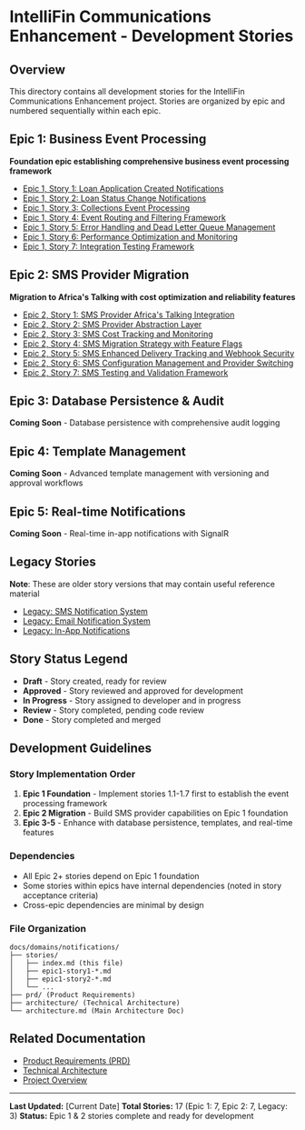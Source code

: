 # IntelliFin Communications Enhancement - Development Stories

## Overview

This directory contains all development stories for the IntelliFin Communications Enhancement project. Stories are organized by epic and numbered sequentially within each epic.

## Epic 1: Business Event Processing
**Foundation epic establishing comprehensive business event processing framework**

- [Epic 1, Story 1: Loan Application Created Notifications](./epic1-story1-loan-application-created-notifications.md)
- [Epic 1, Story 2: Loan Status Change Notifications](./epic1-story2-loan-status-change-notifications.md)
- [Epic 1, Story 3: Collections Event Processing](./epic1-story3-collections-event-processing.md)
- [Epic 1, Story 4: Event Routing and Filtering Framework](./epic1-story4-event-routing-and-filtering-framework.md)
- [Epic 1, Story 5: Error Handling and Dead Letter Queue Management](./epic1-story5-error-handling-and-dead-letter-queue-management.md)
- [Epic 1, Story 6: Performance Optimization and Monitoring](./epic1-story6-performance-optimization-and-monitoring.md)
- [Epic 1, Story 7: Integration Testing Framework](./epic1-story7-integration-testing-framework.md)

## Epic 2: SMS Provider Migration
**Migration to Africa's Talking with cost optimization and reliability features**

- [Epic 2, Story 1: SMS Provider Africa's Talking Integration](./epic2-story1-sms-provider-africas-talking-integration.md)
- [Epic 2, Story 2: SMS Provider Abstraction Layer](./epic2-story2-sms-provider-abstraction-layer.md)
- [Epic 2, Story 3: SMS Cost Tracking and Monitoring](./epic2-story3-sms-cost-tracking-and-monitoring.md)
- [Epic 2, Story 4: SMS Migration Strategy with Feature Flags](./epic2-story4-sms-migration-strategy-feature-flags.md)
- [Epic 2, Story 5: SMS Enhanced Delivery Tracking and Webhook Security](./epic2-story5-sms-enhanced-delivery-tracking-webhook-security.md)
- [Epic 2, Story 6: SMS Configuration Management and Provider Switching](./epic2-story6-sms-configuration-management-provider-switching.md)
- [Epic 2, Story 7: SMS Testing and Validation Framework](./epic2-story7-sms-testing-validation-framework.md)

## Epic 3: Database Persistence & Audit
**Coming Soon** - Database persistence with comprehensive audit logging

## Epic 4: Template Management
**Coming Soon** - Advanced template management with versioning and approval workflows

## Epic 5: Real-time Notifications
**Coming Soon** - Real-time in-app notifications with SignalR

## Legacy Stories
**Note**: These are older story versions that may contain useful reference material

- [Legacy: SMS Notification System](./legacy-6.1.sms-notification-system.md)
- [Legacy: Email Notification System](./legacy-6.2.email-notification-system.md)
- [Legacy: In-App Notifications](./legacy-6.3.in-app-notifications.md)

## Story Status Legend

- **Draft** - Story created, ready for review
- **Approved** - Story reviewed and approved for development
- **In Progress** - Story assigned to developer and in progress
- **Review** - Story completed, pending code review
- **Done** - Story completed and merged

## Development Guidelines

### Story Implementation Order
1. **Epic 1 Foundation** - Implement stories 1.1-1.7 first to establish the event processing framework
2. **Epic 2 Migration** - Build SMS provider capabilities on Epic 1 foundation
3. **Epic 3-5** - Enhance with database persistence, templates, and real-time features

### Dependencies
- All Epic 2+ stories depend on Epic 1 foundation
- Some stories within epics have internal dependencies (noted in story acceptance criteria)
- Cross-epic dependencies are minimal by design

### File Organization
```
docs/domains/notifications/
├── stories/
│   ├── index.md (this file)
│   ├── epic1-story1-*.md
│   ├── epic1-story2-*.md
│   └── ...
├── prd/ (Product Requirements)
├── architecture/ (Technical Architecture)
└── architecture.md (Main Architecture Doc)
```

## Related Documentation

- [Product Requirements (PRD)](../prd/index.md)
- [Technical Architecture](../architecture/index.md)
- [Project Overview](../../../README.md)

---

**Last Updated:** [Current Date]
**Total Stories:** 17 (Epic 1: 7, Epic 2: 7, Legacy: 3)
**Status:** Epic 1 & 2 stories complete and ready for development